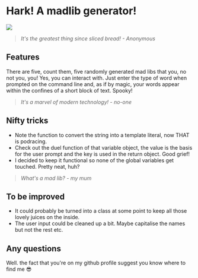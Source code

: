 # Hark! A madlib generator! #

![](https://media.giphy.com/media/VFDoN1xR2Yvpm/giphy.gif)

>*It's the greatest thing since sliced bread! - Anonymous*

## Features ##
There are five, count them, five randomly generated mad libs that you, no not you, you! Yes, you can interact with. Just enter the type of word when prompted on the command line and, as if by magic, your words appear within the confines of a short block of text. Spooky!

>*It's a marvel of modern technology! - no-one*

## Nifty tricks ##

- Note the function to convert the string into a template literal, now THAT is podracing.
- Check out the duel function of that variable object, the value is the basis for the user prompt and the key is used in the return object. Good grief!
- I decided to keep it functional so none of the global variables get touched. Pretty neat, huh?

>*What's a mad lib? - my mum*

## To be improved ##

- It could probably be turned into a class at some point to keep all those lovely juices on the inside.
- The user input could be cleaned up a bit. Maybe capitalise the names but not the rest etc.

## Any questions ##

Well. the fact that you're on my github profile suggest you know where to find me :sunglasses:



